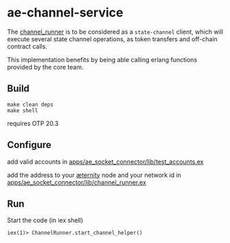 # ae-channel-service

The [channel_runner](apps/ae_socket_connector/lib/channel_runner.ex) is to be considered as a `state-channel` client, which will execute several state channel operations, as token transfers and off-chain contract calls.

This implementation benefits by being able calling erlang functions provided by the core team.

## Build

```
make clean deps
make shell
```
requires OTP 20.3

## Configure

add valid accounts in [apps/ae_socket_connector/lib/test_accounts.ex](apps/ae_socket_connector/lib/test_accounts.ex)

add the address to your [æternity](https://github.com/aeternity/aeternity) node and your network id in [apps/ae_socket_connector/lib/channel_runner.ex](apps/ae_socket_connector/lib/channel_runner.ex#L4)

## Run

Start the code (in iex shell)
```
iex(1)> ChannelRunner.start_channel_helper()
```
